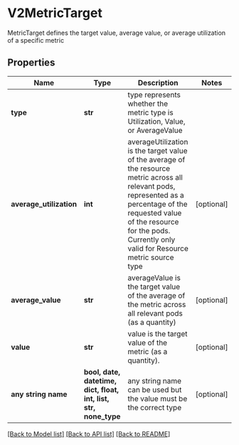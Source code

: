 # V2MetricTarget

MetricTarget defines the target value, average value, or average utilization of a specific metric

## Properties
Name | Type | Description | Notes
------------ | ------------- | ------------- | -------------
**type** | **str** | type represents whether the metric type is Utilization, Value, or AverageValue | 
**average_utilization** | **int** | averageUtilization is the target value of the average of the resource metric across all relevant pods, represented as a percentage of the requested value of the resource for the pods. Currently only valid for Resource metric source type | [optional] 
**average_value** | **str** | averageValue is the target value of the average of the metric across all relevant pods (as a quantity) | [optional] 
**value** | **str** | value is the target value of the metric (as a quantity). | [optional] 
**any string name** | **bool, date, datetime, dict, float, int, list, str, none_type** | any string name can be used but the value must be the correct type | [optional]

[[Back to Model list]](../README.md#documentation-for-models) [[Back to API list]](../README.md#documentation-for-api-endpoints) [[Back to README]](../README.md)


